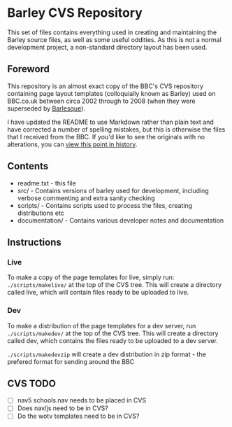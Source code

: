 # Barley CVS Repository

This set of files contains everything used in creating and maintaining the Barley source files, as well as some useful oddities. As this is not a normal development project, a non-standard directory layout has been used.

## Foreword

This repository is an almost exact copy of the BBC's CVS repository containing page layout templates (colloquially known as Barley) used on BBC.co.uk between circa 2002 through to 2008 (when they were superseded by [Barlesque](https://www.bbc.co.uk/includes/blq/)).

I have updated the README to use Markdown rather than plain text and have corrected a number of spelling mistakes, but this is otherwise the files that I received from the BBC. If you'd like to see the originals with no alterations, you can [view this point in history](https://github.com/connordoner/bbc-barley/tree/0811212e0a52a810e15ede53500bd80a46c2ad02).

## Contents

* readme.txt - this file
* src/ - Contains versions of barley used for development, including verbose commenting and extra sanity checking
* scripts/ - Contains scripts used to process the files, creating distributions etc
* documentation/ - Contains various developer notes and documentation

## Instructions

### Live

To make a copy of the page templates for live, simply run: `./scripts/makelive/` at the top of the CVS tree. This will create a directory called live, which will contain files ready to be uploaded to live.

### Dev

To make a distribution of the page templates for a dev server, run `./scripts/makedev/` at the top of the CVS tree.  This will create a directory called dev, which contains the files ready to be uploaded to a dev server. 

`./scripts/makedevzip` will create a dev distribution in zip format - the prefered format for sending around the BBC

## CVS TODO

- [ ] nav5 schools.nav needs to be placed in CVS
- [ ] Does nav/js need to be in CVS?
- [ ] Do the wotv templates need to be in CVS?
